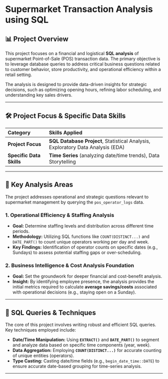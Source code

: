 # Supermarket Transaction Analysis using SQL

## 📊 Project Overview
This project focuses on a financial and logistical **SQL analysis** of supermarket Point-of-Sale (POS) transaction data. The primary objective is to leverage database queries to address critical business questions related to customer behavior, store productivity, and operational efficiency within a retail setting.

The analysis is designed to provide data-driven insights for strategic decisions, such as optimizing opening hours, refining labor scheduling, and understanding key sales drivers.

---

## 🛠️ Project Focus & Specific Data Skills

| Category | Skills Applied |
| :--- | :--- |
| **Project Focus** | **SQL Database Project**, Statistical Analysis, Exploratory Data Analysis (EDA) |
| **Specific Data Skills** | **Time Series** (analyzing date/time trends), Data Storytelling |

---

## 🚀 Key Analysis Areas

The project addresses operational and strategic questions relevant to supermarket management by querying the `pos_operator_logs` data.

### 1. Operational Efficiency & Staffing Analysis
* **Goal:** Determine staffing levels and distribution across different time periods.
* **Methodology:** Utilizing SQL functions like `COUNT(DISTINCT...)` and `DATE_PART()` to count unique operators working per day and week.
* **Key Findings:** Identification of operator counts on specific dates (e.g., Sundays) to assess potential staffing gaps or over-scheduling.

### 2. Business Intelligence & Cost Analysis Foundation
* **Goal:** Set the groundwork for deeper financial and cost-benefit analysis.
* **Insight:** By identifying employee presence, the analysis provides the initial metrics required to calculate **average savings/costs** associated with operational decisions (e.g., staying open on a Sunday).

---

## 📝 SQL Queries & Techniques

The core of this project involves writing robust and efficient SQL queries. Key techniques employed include:

* **Date/Time Manipulation:** Using **`EXTRACT()`** and **`DATE_PART()`** to segment and analyze data based on specific time components (year, week).
* **Data Aggregation:** Employing **`COUNT(DISTINCT...)`** for accurate counting of unique entities (operators).
* **Type Casting:** Casting date/time fields (e.g., `begin_date_time::DATE`) to ensure accurate date-based grouping for time-series analysis.

---
